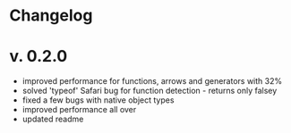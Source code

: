 # Changelog

# v. 0.2.0

- improved performance for functions, arrows and generators with 32%
- solved 'typeof' Safari bug for function detection - returns only falsey
- fixed a few bugs with native object types
- improved performance all over
- updated readme